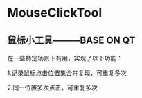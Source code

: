 # MouseClickTool
## 鼠标小工具———BASE ON QT

在一些特定场景下有用，实现了以下功能：

1.记录鼠标点击位置集合并复现，可重复多次

2.同一位置多次点击，可重复多次



